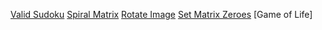 [Valid Sudoku](ValidSudoku.java)
[Spiral Matrix](SpiralMatrix.java)
[Rotate Image](RotateImage.java)
[Set Matrix Zeroes](SetMatrixZeroes.java)
[Game of Life]